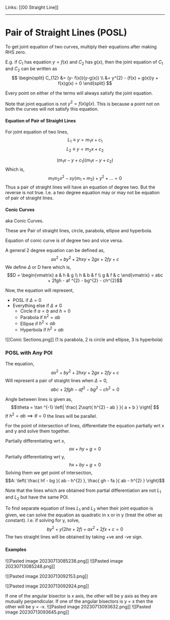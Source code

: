 Links: [[00 Straight Line]]
___
# Pair of Straight Lines (POSL)
To get joint equation of two curves, multiply their equations after making RHS zero. 

E.g. if $C_{1}$ has equation $y = f(x)$ and $C_{2}$ has $g(x)$, then the joint equation of $C_{1}$ and $C_{2}$ can be written as 
$$
\begin{split}
C_{12} &= (y- f(x))(y-g(x)) \\
&= y^{2} - (f(x) + g(x))y + f(x)g(x) = 0
\end{split}
$$

Every point on either of the terms will always satisfy the joint equation. 

Note that joint equation is not $y^{2} = f(x)g(x)$. This is because a point not on both the curves will not satisfy this equation. 

#### Equation of Pair of Straight Lines
For joint equation of two lines,
$$L_{1} \equiv y = m_{1}x + c_{1}$$
$$L_{2} \equiv y = m_{2}x + c_{2}$$

$$(m_{1}x - y + c_{1})(m_{1}x - y + c_{2})$$
Which is,
$$m_{1}m_{2}x^{2} - xy(m_{1} + m_{2}) + y^{2} + \dots = 0$$
Thus a pair of straight lines will have an equation of degree two. But the reverse is not true. I.e. a two degree equation may or may not be equation of pair of straight lines. 

#### Conic Curves
aka Conic Curves. 

These are Pair of straight lines, circle, parabola, ellipse and hyperbola.

Equation of conic curve is of degree two and vice versa. 

A general 2 degree equation can be defined as,
$$ax^{2} + by^{2} + 2hxy + 2gx + 2fy + c$$
We define $\Delta$ or D here which is,
$$D = \begin{vmatrix}
a & h & g \\
h & b & f \\
g & f & c
\end{vmatrix}
= abc + 2fgh - af ^{2} - bg^{2} - ch^{2}$$

Now, the equation will represent,
- POSL if $\Delta = 0$
- Everything else if $\Delta \neq 0$ 
	- Circle if $a = b$ and $h = 0$ 
	- Parabola if $h^{2} = ab$
	- Ellipse if $h^{2} < ab$ 
	- Hyperbola if $h^{2} > ab$

![[Conic Sections.png]]
(1 is parabola, 2 is circle and ellipse, 3 is hyperbola)

### POSL with Any POI
The equation,
$$ax^{2} + by^{2} + 2hxy + 2gx + 2fy + c$$
Will represent a pair of straight lines when $\Delta = 0$,
$$abc + 2fgh - af ^{2} - bg^{2} - ch^{2} = 0$$

Angle between lines is given as,
$$\theta = \tan ^{-1} \left| \frac{ 2\sqrt{ h^{2} - ab } }{ a + b } \right| $$
If $h^{2} = ab \implies \theta = 0$ the lines will be parallel.

For the point of intersection of lines, differentiate the equation partially wrt x and y and solve them together.

Partially differentiating wrt x,
$$ax + hy + g = 0$$
Partially differentiating wrt y,
$$hx + by + g = 0$$
Solving them we get point of intersection,
$$A: \left( \frac{ hf - bg }{ ab - h^{2} }, \frac{ gh - fa }{ ab - h^{2} } \right)$$

Note that the lines which are obtained from partial differentiation are not $L_{1}$ and $L_{2}$ but have the same POI.

To find separate equation of lines $L_{1}$ and $L_{2}$ when their joint equation is given, we can solve the equation as quadratic in x or in y (treat the other as constant).
I.e. if solving for y, solve,
$$by^{2} + y(2hx + 2f) + ax^{2} + 2fx + c = 0$$
The two straight lines will be obtained by taking +ve and -ve sign. 

### 
#### Examples 
![[Pasted image 20230713085238.png]]
![[Pasted image 20230713085248.png]]

![[Pasted image 20230713092153.png]]

![[Pasted image 20230713092924.png]]

If one of the angular bisector is x axis, the other will be y axis as they are mutually perpendicular. If one of the angular bisectors is y = x then the other will be y = -x.
![[Pasted image 20230713093632.png]]
![[Pasted image 20230713093645.png]]